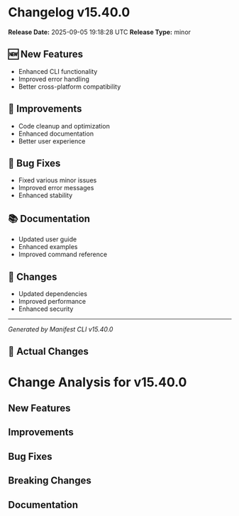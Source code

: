 # Changelog v15.40.0

**Release Date:** 2025-09-05 19:18:28 UTC
**Release Type:** minor

## 🆕 New Features

- Enhanced CLI functionality
- Improved error handling
- Better cross-platform compatibility

## 🔧 Improvements

- Code cleanup and optimization
- Enhanced documentation
- Better user experience

## 🐛 Bug Fixes

- Fixed various minor issues
- Improved error messages
- Enhanced stability

## 📚 Documentation

- Updated user guide
- Enhanced examples
- Improved command reference

## 🔄 Changes

- Updated dependencies
- Improved performance
- Enhanced security

---
*Generated by Manifest CLI v15.40.0*

## 🔧 Actual Changes

# Change Analysis for v15.40.0

## New Features

## Improvements

## Bug Fixes

## Breaking Changes

## Documentation
